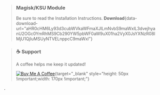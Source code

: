 > ### Magisk/KSU Module
> Be sure to read the Installation Instructions.
> **Download**{data-download-url="aHR0cHM6Ly93d3cubWVkaWFmaXJlLmNvbS9maWxlL3dvejhyanU2OGc0YmRhMS9Cb290YW5pbWF0aW9uX01ha2VyX0JsYXNzR08lMjU1QjIuMSUyNTVELnppcC9maWxl"}

> ### ☕ Support
> A coffee helps me keep it updated!
> 
> [![Buy Me A Coffee](https://cdn.buymeacoffee.com/buttons/v2/default-yellow.png)](https://www.buymeacoffee.com/BlassGO){target="_blank" style="height: 50px !important;width: 170px !important;"}

.
